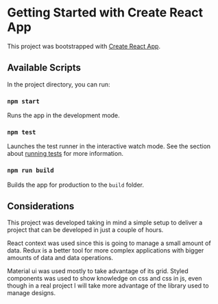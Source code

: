 # Getting Started with Create React App

This project was bootstrapped with [Create React App](https://github.com/facebook/create-react-app).

## Available Scripts

In the project directory, you can run:

### `npm start`

Runs the app in the development mode.

### `npm test`

Launches the test runner in the interactive watch mode.
See the section about [running tests](https://facebook.github.io/create-react-app/docs/running-tests) for more information.

### `npm run build`

Builds the app for production to the `build` folder.

## Considerations

This project was developed taking in mind a simple setup to deliver a project that can be developed in just a couple of hours.

React context was used since this is going to manage a small amount of data. Redux is a better tool for more complex applications with bigger amounts of data and data operations.

Material ui was used mostly to take advantage of its grid. Styled components was used to show knowledge on css and css in js, even though in a real project I will take more advantage of the library used to manage designs.
